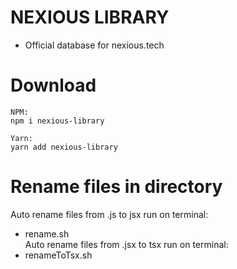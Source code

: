 # NEXIOUS LIBRARY

- Official database for nexious.tech

# Download

```
NPM:
npm i nexious-library

Yarn:
yarn add nexious-library
```

# Rename files in directory

Auto rename files from .js to jsx run on terminal:

- rename.sh  
  Auto rename files from .jsx to tsx run on terminal:
- renameToTsx.sh
